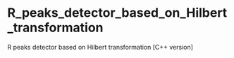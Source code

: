 # R_peaks_detector_based_on_Hilbert_transformation
R peaks detector based on Hilbert transformation [C++ version]
